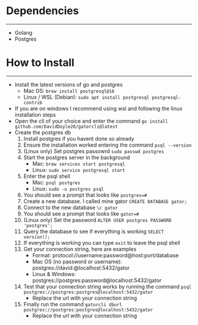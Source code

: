 # Dependencies
---
* Golang
* Postgres

# How to Install
---
* Install the latest versions of go and postgres
    * Mac OS: `brew install postgresql@16`
    * Linux / WSL (Debian): `sudo apt install postgresql postgresql-contrib`
* If you are on windows I recommend using wsl and following the linux installation steps
* Open the cli of your choice and enter the command `go install github.com/DavidDoyle20/gatorcli@latest`
* Create the postgres db
    1. Install postgres if you havent done so already
    2. Ensure the installation worked entering the command `psql --version`
    3. (Linux only) Set postgres passowrd `sudo passwd postgres`
    4. Start the postgres server in the background 
        * Mac: `brew services start postgresql`
        * Linux: `sudo service postgresql start`
    5. Enter the psql shell
        * Mac: `psql postgres`
        * Linux: `sudo -u postgres psql`
    6. You should see a prompt that looks like `postgres=#`
    7. Create a new database. I called mine gator `CREATE DATABASE gator;`
    8. Connect to the new database `\c gator`
    9. You should see a prompt that looks like `gator=#`
    10. (Linux only) Set the password `ALTER USER postgres PASSWORD 'postgres';`
    11. Query the database to see if everything is working `SELECT version();`
    12. If everything is working you can type `exit` to leave the psql shell
    13. Get your connection string, here are examples
        * Format: protocol://username:password@host:port/database
		* Mac OS (no password or username): postgres://david:@localhost:5432/gator
		* Linux & Windows: postgres://postgres:password@localhost:5432/gator
    14. Test that your connection string works by running the command `psql postgres://postgres:postgres@localhost:5432/gator`
        * Replace the url with your connection string
    15. Finally run the command `gatorcli dburl postgres://postgres:postgres@localhost:5432/gator`
        * Replace the url with your connection string
